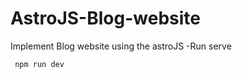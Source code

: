 # AstroJS-Blog-website
Implement Blog website using the astroJS
 -Run serve 
 ```
  npm run dev
  ```
